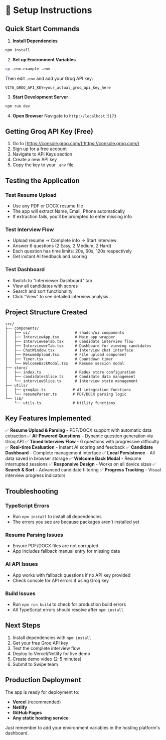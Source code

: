 # 🚀 Setup Instructions

## Quick Start Commands

1. **Install Dependencies**
```bash
npm install
```

2. **Set up Environment Variables**
```bash
cp .env.example .env
```
Then edit `.env` and add your Groq API key:
```
VITE_GROQ_API_KEY=your_actual_groq_api_key_here
```

3. **Start Development Server**
```bash
npm run dev
```

4. **Open Browser**
Navigate to `http://localhost:5173`

## Getting Groq API Key (Free)

1. Go to [https://console.groq.com/](https://console.groq.com/)
2. Sign up for a free account
3. Navigate to API Keys section
4. Create a new API key
5. Copy the key to your `.env` file

## Testing the Application

### Test Resume Upload
- Use any PDF or DOCX resume file
- The app will extract Name, Email, Phone automatically
- If extraction fails, you'll be prompted to enter missing info

### Test Interview Flow
- Upload resume → Complete info → Start interview
- Answer 6 questions (2 Easy, 2 Medium, 2 Hard)
- Each question has time limits: 20s, 60s, 120s respectively
- Get instant AI feedback and scoring

### Test Dashboard
- Switch to "Interviewer Dashboard" tab
- View all candidates with scores
- Search and sort functionality
- Click "View" to see detailed interview analysis

## Project Structure Created

```
src/
├── components/
│   ├── ui/                    # shadcn/ui components
│   ├── InterviewApp.tsx       # Main app wrapper
│   ├── IntervieweeTab.tsx     # Candidate interview flow
│   ├── InterviewerTab.tsx     # Dashboard for viewing candidates
│   ├── ChatWindow.tsx         # Interview chat interface
│   ├── ResumeUpload.tsx       # File upload component
│   ├── Timer.tsx              # Countdown timer
│   └── WelcomeBackModal.tsx   # Resume session modal
├── store/
│   ├── index.ts               # Redux store configuration
│   ├── candidatesSlice.ts     # Candidate data management
│   └── interviewSlice.ts      # Interview state management
├── utils/
│   ├── groqApi.ts            # AI integration functions
│   └── resumeParser.ts       # PDF/DOCX parsing logic
└── lib/
    └── utils.ts              # Utility functions
```

## Key Features Implemented

✅ **Resume Upload & Parsing** - PDF/DOCX support with automatic data extraction
✅ **AI-Powered Questions** - Dynamic question generation via Groq API
✅ **Timed Interview Flow** - 6 questions with progressive difficulty
✅ **Real-time Evaluation** - Instant AI scoring and feedback
✅ **Candidate Dashboard** - Complete management interface
✅ **Local Persistence** - All data saved in browser storage
✅ **Welcome Back Modal** - Resume interrupted sessions
✅ **Responsive Design** - Works on all device sizes
✅ **Search & Sort** - Advanced candidate filtering
✅ **Progress Tracking** - Visual interview progress indicators

## Troubleshooting

### TypeScript Errors
- Run `npm install` to install all dependencies
- The errors you see are because packages aren't installed yet

### Resume Parsing Issues
- Ensure PDF/DOCX files are not corrupted
- App includes fallback manual entry for missing data

### AI API Issues
- App works with fallback questions if no API key provided
- Check console for API errors if using Groq key

### Build Issues
- Run `npm run build` to check for production build errors
- All TypeScript errors should resolve after `npm install`

## Next Steps

1. Install dependencies with `npm install`
2. Get your free Groq API key
3. Test the complete interview flow
4. Deploy to Vercel/Netlify for live demo
5. Create demo video (2-5 minutes)
6. Submit to Swipe team

## Production Deployment

The app is ready for deployment to:
- **Vercel** (recommended)
- **Netlify**
- **GitHub Pages**
- **Any static hosting service**

Just remember to add your environment variables in the hosting platform's dashboard.
